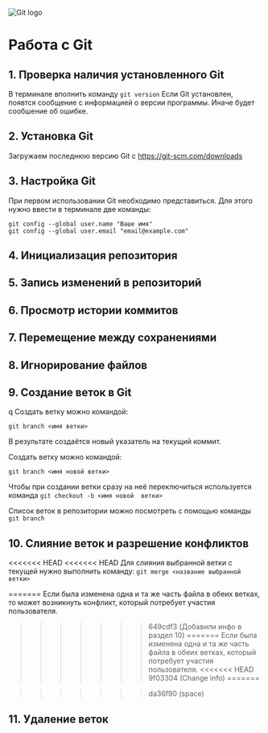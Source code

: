 ![Git logo](Git-Logo-1788C.png)
# Работа с Git

## 1. Проверка наличия установленного Git

В терминале вполнить команду `git version`
Если Git установлен, появтся сообщение с информацией о версии программы. Иначе будет сообшение об ошибке.

## 2. Установка Git
Загружаем последнюю версию Git с https://git-scm.com/downloads

## 3. Настройка Git
При первом использовании Git необходимо представиться. Для этого нужно ввести в терминале две команды:
```
git config --global user.name "Ваше имя"
git config --global user.email "email@example.com"
```
## 4. Инициализация репозитория

## 5. Запись изменений в репозиторий

## 6. Просмотр истории коммитов

## 7. Перемещение между сохранениями
## 8. Игнорирование файлов
## 9. Создание веток в Git
q
Создать ветку можно командой:
```
git branch <имя ветки>
```
В результате создаётся новый указатель на текущий коммит.

Создать ветку можно командой:
```
git branch <имя новой ветки>
```
Чтобы при создании ветки сразу на неё переключиться используется команда `git checkout -b <имя новой  ветки>`

Список веток в репозитории можно посмотреть с помощью команды `git branch`

## 10. Слияние веток и разрешение конфликтов
<<<<<<< HEAD
<<<<<<< HEAD
Для слияния выбранной ветки с текущей нужно выполнить команду:
`git merge <название выбранной ветки>`

=======
Если была изменена одна и та же часть файла в обеих ветках, то может возникнуть конфликт, который потребует участия пользователя.
>>>>>>> 649cdf3 (Добавили инфо в раздел 10)
=======
Если была изменена одна и та же часть файла в обеих ветках, который потребует участия пользователя.
<<<<<<< HEAD
>>>>>>> 9f03304 (Change info)
=======

>>>>>>> da36f90 (space)
## 11. Удаление веток